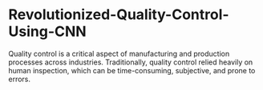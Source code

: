 # Revolutionized-Quality-Control-Using-CNN
Quality control is a critical aspect of manufacturing and production processes across industries. Traditionally, quality control relied heavily on human inspection, which can be time-consuming, subjective, and prone to errors.
